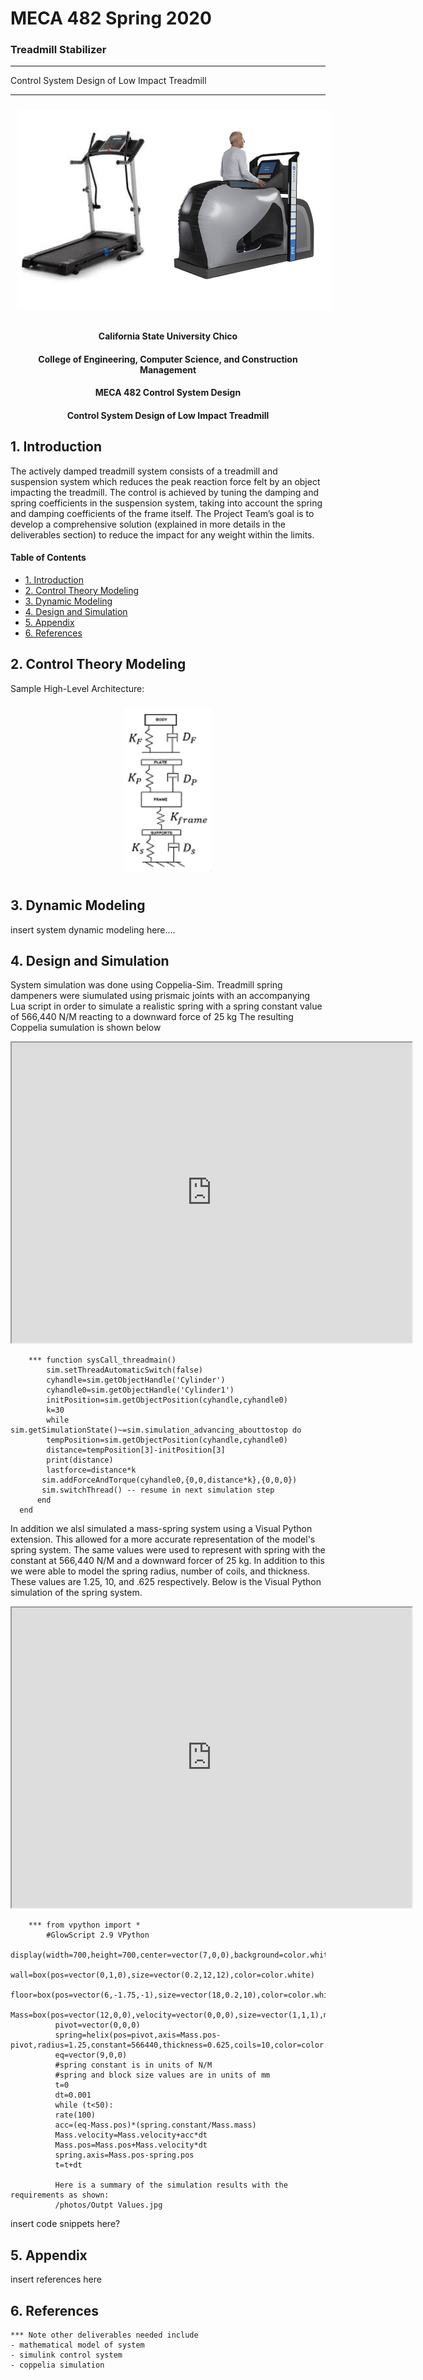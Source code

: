 # MECA 482 Spring 2020
### Treadmill Stabilizer 

-------------------------------------------------------------------------------------

Control System Design of Low Impact Treadmill



-------------------------------------------------------------------------------------


<p align = "center">
  <img src = "photos/HeaderPhoto.PNG" height = "320px" style="margin:10px 10px">
</p>



<center>
   <h4> California State University Chico</h4>
   <h4> College of Engineering, Computer Science, and Construction Management</h4> 
   <h4> MECA 482 Control System Design</h4> 
   <h4> Control System Design of Low Impact Treadmill</h4> 
</center>

## 1. Introduction 
The actively damped treadmill system consists of a treadmill and suspension system which reduces the peak reaction force felt by an object impacting the treadmill. The control is achieved by tuning the damping and spring coefficients in the suspension system, taking into account the spring and damping coefficients of the frame itself. The Project Team’s goal is to develop a comprehensive solution (explained in more details in the deliverables section) to reduce the impact for any weight within the limits.

#### Table of Contents
- [1. Introduction](#1-Introduction)
- [2. Control Theory Modeling](#2-Control-Theory-Modeling)
- [3. Dynamic Modeling](#3-Dynamic-Modeling) 
- [4. Design and Simulation](#4-Design-and-Simulation)
- [5. Appendix](#5-Appendix)
- [6. References](#6-References)

## 2. Control Theory Modeling
Sample High-Level Architecture:

<p align = "center">
  <img src = "photos/Treadmill%20System%20ModelResize.png" height = "260px" style="margin:10px 10px">
</p>

## 3. Dynamic Modeling 

insert system dynamic modeling here....



## 4. Design and Simulation

System simulation was done using Coppelia-Sim. Treadmill spring dampeners were siumulated using prismaic joints with an accompanying 
Lua script in order to simulate a realistic spring with a spring constant value of 566,440 N/M reacting to a downward force of 25 kg
The resulting Coppelia sumulation is shown below

<p align = "center">
<iframe src="https://drive.google.com/file/d/1JGDH5E4Qt0_5jSQPU98jLqbb_XijHtdo/preview" width="640" height="480"></iframe>
</p>

        *** function sysCall_threadmain()
            sim.setThreadAutomaticSwitch(false)
            cyhandle=sim.getObjectHandle('Cylinder')
            cyhandle0=sim.getObjectHandle('Cylinder1')
            initPosition=sim.getObjectPosition(cyhandle,cyhandle0)
            k=30
            while sim.getSimulationState()~=sim.simulation_advancing_abouttostop do
            tempPosition=sim.getObjectPosition(cyhandle,cyhandle0)
            distance=tempPosition[3]-initPosition[3]
            print(distance)
            lastforce=distance*k
           sim.addForceAndTorque(cyhandle0,{0,0,distance*k},{0,0,0})
           sim.switchThread() -- resume in next simulation step
          end
      end
      
In addition we alsl simulated a mass-spring system using a Visual Python extension. This allowed for a more accurate representation of the model's spring system. The same values were used to represent with spring with the constant at 566,440 N/M and a downward forcer of 25 kg. In addition to this we were able to model the spring radius, number of coils, and thickness. These values are 1.25, 10, and .625 respectively. Below is the Visual Python simulation of the spring system. 

<p align = "center">
<iframe src="https://drive.google.com/file/d/1UyK8NhcIz9nqFU8-gtub95kVcnHaFl65/preview" width="640" height="480"></iframe>
</p>

        *** from vpython import *
            #GlowScript 2.9 VPython
             display(width=700,height=700,center=vector(7,0,0),background=color.white)
             wall=box(pos=vector(0,1,0),size=vector(0.2,12,12),color=color.white)
             floor=box(pos=vector(6,-1.75,-1),size=vector(18,0.2,10),color=color.white)
             Mass=box(pos=vector(12,0,0),velocity=vector(0,0,0),size=vector(1,1,1),mass=10.0,color=color.green)
              pivot=vector(0,0,0)
              spring=helix(pos=pivot,axis=Mass.pos-pivot,radius=1.25,constant=566440,thickness=0.625,coils=10,color=color.orange)
              eq=vector(9,0,0)
              #spring constant is in units of N/M
              #spring and block size values are in units of mm
              t=0
              dt=0.001
              while (t<50):
              rate(100)
              acc=(eq-Mass.pos)*(spring.constant/Mass.mass)
              Mass.velocity=Mass.velocity+acc*dt
              Mass.pos=Mass.pos+Mass.velocity*dt
              spring.axis=Mass.pos-spring.pos
              t=t+dt
              
              Here is a summary of the simulation results with the requirements as shown:
              /photos/Outpt Values.jpg
insert code snippets here? 

## 5. Appendix

insert references here 

## 6. References



    *** Note other deliverables needed include 
    - mathematical model of system
    - simulink control system
    - coppelia simulation 
